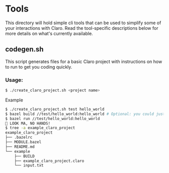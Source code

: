 # Tools

This directory will hold simple cli tools that can be used to simplify some of your interactions with Claro. Read the
tool-specific descriptions below for more details on what's currently available.

## codegen.sh

This script generates files for a basic Claro project with instructions on how to run to get you coding quickly.

### Usage:

```bash
$ ./create_claro_project.sh <project name>
```

Example
```bash
$ ./create_claro_project.sh test hello_world
$ bazel build //test/hello_world:hello_world # Optional: you could just skip straight to `bazel run ...` below.
$ bazel run //test/hello_world:hello_world
🎺 LOOK MA, NO HANDS!
$ tree -a example_claro_project                                                                                                                                                                                                 +
example_claro_project
├── .bazelrc
├── MODULE.bazel
├── README.md
└── example
    ├── BUILD
    ├── example_claro_project.claro
    └── input.txt
```